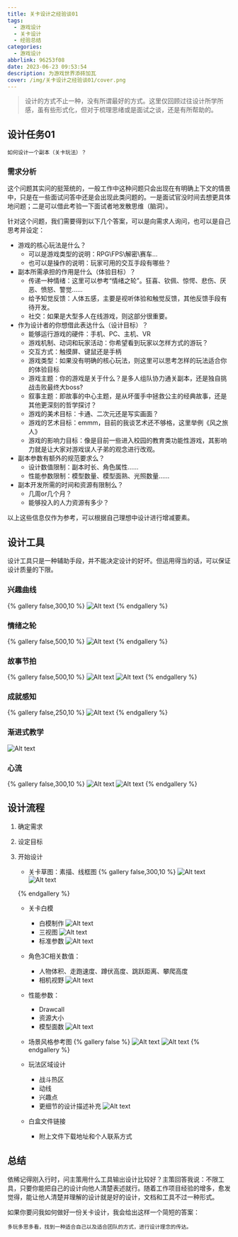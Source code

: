 ```yaml
---
title: 关卡设计之经验谈01
tags:
  - 游戏设计
  - 关卡设计
  - 经验总结
categories:
  - 游戏设计
abbrlink: 96253f08
date: 2023-06-23 09:53:54
description: 为游戏世界添砖加瓦
cover: /img/关卡设计之经验谈01/cover.png
---
```


> 设计的方式不止一种，没有所谓最好的方式。这里仅回顾过往设计所学所感，虽有些形式化，但对于梳理思绪或是面试之谈，还是有所帮助的。


## 设计任务01

`如何设计一个副本（关卡玩法）？`

### 需求分析

这个问题其实问的挺笼统的，一般工作中这种问题只会出现在有明确上下文的情景中，只是在一些面试问答中还是会出现此类问题的。一是面试官没时间去想更具体地问题；二是可以借此考验一下面试者地发散思维（脑洞）。

针对这个问题，我们需要得到以下几个答案，可以是向需求人询问，也可以是自己思考并设定：
- 游戏的核心玩法是什么？
    - 可以是游戏类型的说明：RPG\FPS\解密\赛车\...
    - 也可以是操作的说明：玩家可用的交互手段有哪些？
- 副本所需承担的作用是什么（体验目标）？
    - 传递一种情绪：这里可以参考“情绪之轮”。狂喜、钦佩、惊愕、悲伤、厌恶、愤怒、警觉......
    - 给予知觉反馈：人体五感，主要是视听体验和触觉反馈，其他反馈手段有待开发。
    - 社交：如果是大型多人在线游戏，则这部分很重要。
- 作为设计者的你想借此表达什么（设计目标）？
    - 能够运行游戏的硬件：手机、PC、主机、VR
    - 游戏机制、动词和玩家活动：你希望看到玩家以怎样方式的游玩？
    - 交互方式：触摸屏、键鼠还是手柄
    - 游戏类型：如果没有明确的核心玩法，则这里可以思考怎样的玩法适合你的体验目标
    - 游戏主题：你的游戏是关于什么？是多人组队协力通关副本，还是独自挑战击败最终大boss?
    - 叙事主题：即故事的中心主题，是从坏蛋手中拯救公主的经典故事，还是其他更深刻的哲学探讨？
    - 游戏的美术目标：卡通、二次元还是写实画面？
    - 游戏的艺术目标：emmm，目前的我谈艺术还不够格，这里举例《风之旅人》
    - 游戏的影响力目标：像是目前一些进入校园的教育类功能性游戏，其影响力就是让大家对游戏误人子弟的观念进行改观。
- 副本参数有额外的规范要求么？
    - 设计数值限制：副本时长、角色属性......
    - 性能参数限制：模型数量、模型面熟、光照数量......
- 副本开发所需的时间和资源有限制么？
    - 几周or几个月？
    - 能够投入的人力资源有多少？


以上这些信息仅作为参考，可以根据自己理想中设计进行增减要素。


## 设计工具

设计工具只是一种辅助手段，并不能决定设计的好坏。但运用得当的话，可以保证设计质量的下限。

### 兴趣曲线

{% gallery false,300,10 %}
![Alt text](../img/%E5%85%B3%E5%8D%A1%E8%AE%BE%E8%AE%A1%E4%B9%8B%E7%BB%8F%E9%AA%8C%E8%B0%8801/1687490532113.png)
{% endgallery %}

### 情绪之轮

{% gallery false,500,10 %}
![Alt text](../img/%E5%A6%99%E8%B6%A3%E6%A8%AA%E7%94%9F%E7%9A%84%E6%B8%B8%E6%88%8F%E5%88%B6%E4%BD%9C%E4%B9%8B%E6%97%85/weread_image_291652802540913.jpeg)
{% endgallery %}

### 故事节拍

{% gallery false,500,10 %}
![Alt text](../img/%E5%A6%99%E8%B6%A3%E6%A8%AA%E7%94%9F%E7%9A%84%E6%B8%B8%E6%88%8F%E5%88%B6%E4%BD%9C%E4%B9%8B%E6%97%85/weread_image_1493453804123156.jpeg)
![Alt text](../img/%E5%85%B3%E5%8D%A1%E8%AE%BE%E8%AE%A1%E4%B9%8B%E7%BB%8F%E9%AA%8C%E8%B0%8801/1687490738575.png)
{% endgallery %}



### 成就感知

{% gallery false,250,10 %}
![Alt text](../img/%E5%85%B3%E5%8D%A1%E8%AE%BE%E8%AE%A1%E4%B9%8B%E7%BB%8F%E9%AA%8C%E8%B0%8801/1687489530668.png)
{% endgallery %}

### 渐进式教学

![Alt text](../img/%E5%85%B3%E5%8D%A1%E8%AE%BE%E8%AE%A1%E4%B9%8B%E7%BB%8F%E9%AA%8C%E8%B0%8801/1687488922917.png)

### 心流

{% gallery false,300,10 %}
![Alt text](../img/%E5%85%B3%E5%8D%A1%E8%AE%BE%E8%AE%A1%E4%B9%8B%E7%BB%8F%E9%AA%8C%E8%B0%8801/1687491599004.png)
![Alt text](../img/%E5%85%B3%E5%8D%A1%E8%AE%BE%E8%AE%A1%E4%B9%8B%E7%BB%8F%E9%AA%8C%E8%B0%8801/1687491815763.png)
{% endgallery %}

## 设计流程

1. 确定需求
2. 设定目标
3. 开始设计
    - 关卡草图：素描、线框图
    {% gallery false,300,10 %}
    ![Alt text](../img/%E5%85%B3%E5%8D%A1%E8%AE%BE%E8%AE%A1%E4%B9%8B%E7%BB%8F%E9%AA%8C%E8%B0%8801/1687495942543.png)
    ![Alt text](../img/%E5%85%B3%E5%8D%A1%E8%AE%BE%E8%AE%A1%E4%B9%8B%E7%BB%8F%E9%AA%8C%E8%B0%8801/1687495763095.png)

    {% endgallery %}

    - 关卡白模
        - 白模制作
        ![Alt text](../img/%E5%85%B3%E5%8D%A1%E8%AE%BE%E8%AE%A1%E4%B9%8B%E7%BB%8F%E9%AA%8C%E8%B0%8801/1687496608701.png)
        - 三视图
        ![Alt text](../img/%E5%85%B3%E5%8D%A1%E8%AE%BE%E8%AE%A1%E4%B9%8B%E7%BB%8F%E9%AA%8C%E8%B0%8801/1687495011470.png)
        - 标准参数
        ![Alt text](../img/%E5%85%B3%E5%8D%A1%E8%AE%BE%E8%AE%A1%E4%B9%8B%E7%BB%8F%E9%AA%8C%E8%B0%8801/1687495096528.png)
    - 角色3C相关数值：
        - 人物体积、走跑速度、蹲伏高度、跳跃距离、攀爬高度
        - 相机视野
        ![Alt text](../img/%E5%85%B3%E5%8D%A1%E8%AE%BE%E8%AE%A1%E4%B9%8B%E7%BB%8F%E9%AA%8C%E8%B0%8801/1687495293761.png)

    - 性能参数：
        - Drawcall
        - 资源大小
        - 模型面数
        ![Alt text](../img/%E5%85%B3%E5%8D%A1%E8%AE%BE%E8%AE%A1%E4%B9%8B%E7%BB%8F%E9%AA%8C%E8%B0%8801/1687495409273.png)
    - 场景风格参考图
    {% gallery false %}
    ![Alt text](../img/%E5%85%B3%E5%8D%A1%E8%AE%BE%E8%AE%A1%E4%B9%8B%E7%BB%8F%E9%AA%8C%E8%B0%8801/1687496174776.png)
    ![Alt text](../img/%E5%85%B3%E5%8D%A1%E8%AE%BE%E8%AE%A1%E4%B9%8B%E7%BB%8F%E9%AA%8C%E8%B0%8801/1687496326574.png)
    {% endgallery %}

    - 玩法区域设计
        - 战斗热区
        - 动线
        - 兴趣点
        - 更细节的设计描述补充
        ![Alt text](../img/%E5%85%B3%E5%8D%A1%E8%AE%BE%E8%AE%A1%E4%B9%8B%E7%BB%8F%E9%AA%8C%E8%B0%8801/1687492298579.png)

    - 白盒文件链接
        - 附上文件下载地址和个人联系方式

## 总结

依稀记得刚入行时，问主策用什么工具输出设计比较好？主策回答我说：不限工具，只要你能把自己的设计向他人清楚表述就行。随着工作项目经验的增多，愈发觉得，能让他人清楚并理解的设计就是好的设计，文档和工具不过一种形式。

如果你要问我如何做好一份关卡设计，我会给出这样一个简短的答案：

`多玩多思多看，找到一种适合自己以及适合团队的方式，进行设计理念的传达。`

